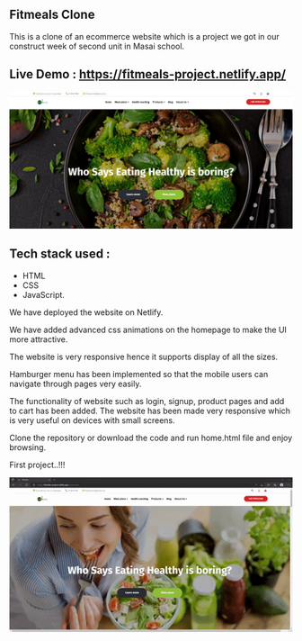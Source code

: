 ## Fitmeals Clone


This is a clone of an ecommerce website which is a project we got in our construct week of second unit in Masai school.


## Live Demo : https://fitmeals-project.netlify.app/

![This is an image](img.jpeg)
## Tech stack used :
* HTML 
* CSS
* JavaScript.

We have deployed the website on Netlify.


We have added advanced css animations on the homepage to make the UI more attractive.

The website is very responsive hence it supports display of all the sizes.

Hamburger menu has been implemented so that the mobile users can navigate through pages very easily.

The functionality of website such as login, signup, product pages and add to cart has been added.
The website has been made very responsive which is very useful on devices with small screens.


Clone the repository or download the code and run home.html file and enjoy browsing.

First project..!!!


![This is an image](fitmeals.gif)




